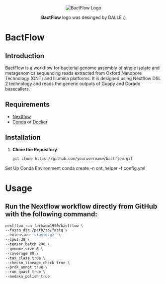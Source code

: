 
<div style="text-align: center;">
    <img src="https://github.com/farhadm1990/bactflow/blob/main/logo/logo.png" alt="BactFlow Logo" />
    <p><strong>BactFlow</strong> logo was desinged by DALLE :) </p>
</div>



# BactFlow

## Introduction

BactFlow is a workflow for bacterial genome assembly of single isolate and metagenomics sequencing reads extracted from Oxford Nanopore Technology (ONT) and Illumina platforms. It is designed using Nextflow DSL 2 technology and reads the generic outputs of Guppy and Dorado basecallers.

## Requirements

- [Nextflow](https://www.nextflow.io/docs/latest/index.html)
- [Conda](https://docs.conda.io/en/latest/miniconda.html) or [Docker](https://www.docker.com/)

## Installation

1. **Clone the Repository**
   ```sh
   git clone https://github.com/yourusername/bactflow.git
   
Set Up Conda Environment
conda create -n ont_helper -f config.yml




# Usage
## Run the Nextflow workflow directly from GitHub with the following command:

   ```sh
   nextflow run farhadm1990/bactflow \
   --fastq_dir /path/to/fastq \
   --extension '.fastq.gz' \
   --cpus 30 \
   --tensor_batch 200 \
   --genome_size 6 \
   --coverage 80 \
   --tax_class true \
   --checkm_lineage_check true \
   --prok_annot true \
   --run_quast true \
   --medaka_polish true



